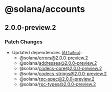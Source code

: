 # @solana/accounts

## 2.0.0-preview.2

### Patch Changes

-   Updated dependencies [[`0f1a0ea`](https://github.com/solana-labs/solana-web3.js/commit/0f1a0eaaf0cb947104cdfd809ac0855116b99004)]:
    -   @solana/errors@2.0.0-preview.2
    -   @solana/addresses@2.0.0-preview.2
    -   @solana/codecs-core@2.0.0-preview.2
    -   @solana/codecs-strings@2.0.0-preview.2
    -   @solana/rpc-spec@2.0.0-preview.2
    -   @solana/rpc-types@2.0.0-preview.2
